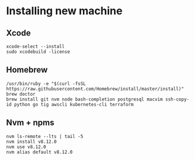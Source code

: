 # Installing new machine

## Xcode
    xcode-select --install
    sudo xcodebuild -license

## Homebrew
    /usr/bin/ruby -e "$(curl -fsSL https://raw.githubusercontent.com/Homebrew/install/master/install)"
    brew doctor
    brew install git nvm node bash-completion postgresql macvim ssh-copy-id python go tig awscli kubernetes-cli terraform

## Nvm + npms
    nvm ls-remote --lts | tail -5
    nvm install v8.12.0
    nvm use v8.12.0
    nvm alias default v8.12.0
